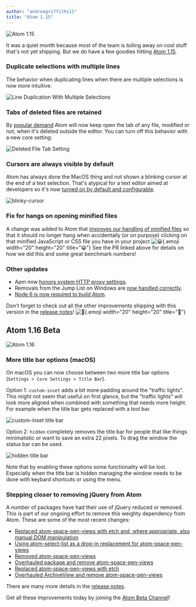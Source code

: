 ```yaml
---
author: "andreagriffiths11"
title: "Atom 1.15"
---
```


![Atom 1.15](/assets/images/blog.atom.io/img/posts/release-1-15.png)

It was a quiet month because most of the team is toiling away on cool stuff that's not yet shipping. But we do have a few goodies hitting [Atom 1.15](https://atom.io/).

<!--more-->

### Duplicate selections with multiple lines

The behavior when duplicating lines when there are multiple selections is now more intuitive.

![Line Duplication With Multiple Selections](https://cloud.githubusercontent.com/assets/1789/21907555/37f06b88-d8cd-11e6-8c5c-3376a7e52e37.gif)

### Tabs of deleted files are retained

By [popular demand](https://github.com/atom/tabs/issues/306) Atom will now keep open the tab of any file, modified or not, when it's deleted outside the editor. You can turn off this behavior with a new core setting:

![Deleted File Tab Setting](https://cloud.githubusercontent.com/assets/553742/22088980/e1f25d3e-dd9c-11e6-81de-53846a511971.png)

### Cursors are always visible by default

Atom has always done the MacOS thing and not shown a blinking cursor at the end of a text selection. That's atypical for a text editor aimed at developers so it's now [turned on by default and configurable](https://github.com/atom/atom/pull/13664).

![blinky-cursor](https://cloud.githubusercontent.com/assets/553742/22612719/59ab55ec-ea27-11e6-939f-20f526ed73ba.gif)

### Fix for hangs on opening minified files

A change was added to Atom that [improves our handling of minified files](https://github.com/atom/atom/pull/13820) so that it should no longer hang when accidentally (or on purpose) clicking on that minified JavaScript or CSS file you have in your project ![:grinning:](https://github.githubassets.com/images/icons/emoji/unicode/1f600.png){.emoji width="20" height="20" title=":grinning:"} See the PR linked above for details on how we did this and some great benchmark numbers!

### Other updates

- Apm now [honors system HTTP proxy settings](https://github.com/atom/settings-view/pull/898).
- Removals from the Jump List on Windows are [now handled correctly](https://github.com/atom/atom/pull/13685).
- [Node 6 is now required to _build_ Atom](https://github.com/atom/atom/pull/13696/files).

Don't forget to check out all the other improvements shipping with this version in the [release notes](https://github.com/atom/atom/releases/tag/v1.15.0)! ![:memo:](https://github.githubassets.com/images/icons/emoji/unicode/1f4dd.png){.emoji width="20" height="20" title=":memo:"}

## Atom 1.16 Beta

![Atom 1.16](/assets/images/blog.atom.io/img/release-beta.png)

### More title bar options (macOS)

On macOS you can now choose between two more title bar options (`Settings > Core Settings > Title Bar`).

Option 1: `custom-inset` adds a bit more padding around the "traffic lights". This might not seem that useful on first glance, but the "traffic lights" will look more aligned when combined with something that needs more height. For example when the title bar gets replaced with a tool bar.

![custom-inset title bar](https://cloud.githubusercontent.com/assets/378023/21953493/4a8b4b36-da7c-11e6-9938-7ffc62e8e495.png)

Option 2: `hidden` completely removes the title bar for people that like things minimalistic or want to save an extra 22 pixels. To drag the window the status bar can be used.

![hidden title bar](https://cloud.githubusercontent.com/assets/378023/21953494/4a8c607a-da7c-11e6-8ffa-2400c07e1233.png)

Note that by enabling these options some functionality will be lost. Especially when the title bar is hidden managing the window needs to be done with keybard shortcuts or using the menu.

### Stepping closer to removing jQuery from Atom

A number of packages have had their use of jQuery reduced or removed. This is part of our ongoing effort to remove this weighty dependency from Atom. These are some of the most recent changes:

- [Replaced atom-space-pen-views with etch and, where appropriate, also manual DOM manipulation](https://github.com/atom/snippets/pull/233)
- [Using atom-select-list as a drop-in replacement for atom-space-pen-views](https://github.com/atom/spell-check/pull/193)
- [Removed atom-space-pen-views](https://github.com/atom/settings-view/pull/913)
- [Overhauled package and remove atom-space-pen-views](https://github.com/atom/timecop/pull/23)
- [Replaced atom-space-pen-views with etch](https://github.com/atom/image-view/pull/82)
- [Overhauled ArchiveView and remove atom-space-pen-views](https://github.com/atom/archive-view/pull/45)

There are many more details in the [release notes](https://github.com/atom/atom/releases/tag/v1.16.0-beta0).

Get all these improvements today by joining the [Atom Beta Channel](https://atom.io/beta)!
